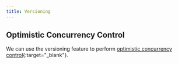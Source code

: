 ```yaml
---
title: Versioning
---
```


## Optimistic Concurrency Control

We can use the versioning feature to perform [optimistic concurrency control](https://en.wikipedia.org/wiki/Optimistic_concurrency_control){:target="_blank"}.

